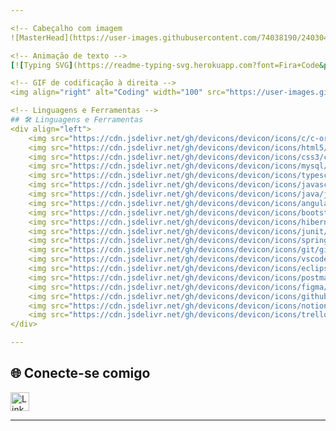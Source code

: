```yaml
---

<!-- Cabeçalho com imagem 
![MasterHead](https://user-images.githubusercontent.com/74038190/240304586-d48893bd-0757-481c-8d7e-ba3e163feae7.png)-->

<!-- Animação de texto -->
[![Typing SVG](https://readme-typing-svg.herokuapp.com?font=Fira+Code&pause=1000&width=435&lines=Hello%2C+Ola%2C+%E3%81%93%E3%82%93%E3%81%AB%E3%81%A1%E3%81%AF.;Eu+sou+Carolina.)](https://git.io/typing-svg)

<!-- GIF de codificação à direita -->
<img align="right" alt="Coding" width="100" src="https://user-images.githubusercontent.com/52041719/132240809-78fb7c6c-9032-403a-ba04-8e19b5b3b9c4.gif">

<!-- Linguagens e Ferramentas -->
## 🛠️ Linguagens e Ferramentas
<div align="left">
    <img src="https://cdn.jsdelivr.net/gh/devicons/devicon/icons/c/c-original.svg" alt="C" width="30px" style="padding-right:10px;" />
    <img src="https://cdn.jsdelivr.net/gh/devicons/devicon/icons/html5/html5-original.svg" alt="HTML" width="30px" style="padding-right:10px;" />
    <img src="https://cdn.jsdelivr.net/gh/devicons/devicon/icons/css3/css3-original.svg" alt="CSS3" width="30px" style="padding-right:10px;" />
    <img src="https://cdn.jsdelivr.net/gh/devicons/devicon/icons/mysql/mysql-original.svg" alt="MySQL" width="30px" style="padding-right:10px;" />
    <img src="https://cdn.jsdelivr.net/gh/devicons/devicon/icons/typescript/typescript-original.svg" alt="TypeScript" width="30px" style="padding-right:10px;" />
    <img src="https://cdn.jsdelivr.net/gh/devicons/devicon/icons/javascript/javascript-original.svg" alt="JavaScript" width="30px" style="padding-right:10px;" />
    <img src="https://cdn.jsdelivr.net/gh/devicons/devicon/icons/java/java-original.svg" alt="Java" width="30px" style="padding-right:10px;" />
    <img src="https://cdn.jsdelivr.net/gh/devicons/devicon/icons/angular/angular-original.svg" alt="Angular" width="30px" style="padding-right:10px;" />
    <img src="https://cdn.jsdelivr.net/gh/devicons/devicon/icons/bootstrap/bootstrap-original.svg" alt="Bootstrap" width="30px" style="padding-right:10px;" />
    <img src="https://cdn.jsdelivr.net/gh/devicons/devicon/icons/hibernate/hibernate-original.svg" alt="Hibernate" width="30px" style="padding-right:10px;" />
    <img src="https://cdn.jsdelivr.net/gh/devicons/devicon/icons/junit/junit-original.svg" alt="JUnit" width="30px" style="padding-right:10px;" />
    <img src="https://cdn.jsdelivr.net/gh/devicons/devicon/icons/spring/spring-original.svg" alt="Spring" width="30px" style="padding-right:10px;" />
    <img src="https://cdn.jsdelivr.net/gh/devicons/devicon/icons/git/git-original.svg" alt="Git" width="30px" style="padding-right:10px;" />
    <img src="https://cdn.jsdelivr.net/gh/devicons/devicon/icons/vscode/vscode-original.svg" alt="VS Code" width="30px" style="padding-right:10px;" />
    <img src="https://cdn.jsdelivr.net/gh/devicons/devicon/icons/eclipse/eclipse-original.svg" alt="Eclipse" width="30px" style="padding-right:10px;" />
    <img src="https://cdn.jsdelivr.net/gh/devicons/devicon/icons/postman/postman-original.svg" alt="Postman" width="30px" style="padding-right:10px;" />
    <img src="https://cdn.jsdelivr.net/gh/devicons/devicon/icons/figma/figma-original.svg" alt="Figma" width="30px" style="padding-right:10px;" />
    <img src="https://cdn.jsdelivr.net/gh/devicons/devicon/icons/github/github-original.svg" alt="GitHub" width="30px" style="padding-right:10px;" />
    <img src="https://cdn.jsdelivr.net/gh/devicons/devicon/icons/notion/notion-original.svg" alt="Notion" width="30px" style="padding-right:10px;" />
    <img src="https://cdn.jsdelivr.net/gh/devicons/devicon/icons/trello/trello-original.svg" alt="Trello" width="30px" style="padding-right:10px;" />
</div>

---
```


<!-- Conectar-se -->
## 🌐 Conecte-se comigo
<p align="left">
    <a href="https://www.linkedin.com/in/carolina-aveiro/" target="blank">
        <img src="https://raw.githubusercontent.com/rahuldkjain/github-profile-readme-generator/master/src/images/icons/Social/linked-in-alt.svg" alt="LinkedIn" height="30" width="30"/>
    </a>
</p>

---

<!-- Sobre mim 
<details>
<summary><h3>🌍 Sobre mim</h3></summary>
<p>Olá, meu nome é Carolina, mas você pode me chamar de Tofu. Atualmente, estou cursando bacharelado em Engenharia de Software. Por favor, seja gentil :)</p>
<p>私はカロリーと申しますが、私のことは豆腐と呼んでください。ソフトウェア工学を学んでいます。</p>
</details>

--- -->
